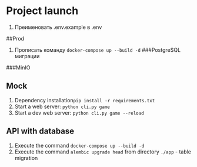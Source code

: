 

# Project launch

1. Преименовать .env.example в .env

##Prod
1. Прописать команду `docker-compose up --build -d`
###PostgreSQL миграции

###MinIO

## Mock
1. Dependency installation`pip install -r requirements.txt`
2. Start a web server: `python cli.py game`
3. Start a dev web server: `python cli.py game --reload`
## API with database 
1. Execute the command `docker-compose up --build -d` 
2. Execute the command `alembic upgrade head` from directory `./app` - table migration
